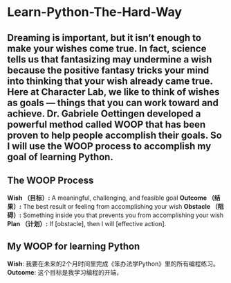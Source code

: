 # Learn-Python-The-Hard-Way
Dreaming is important, but it isn’t enough to make your wishes come true. In fact, science tells us that fantasizing may undermine a wish because the positive fantasy tricks your mind into thinking that your wish already came true. Here at Character Lab, we like to think of wishes as goals — things that you can work toward and achieve. 
Dr. Gabriele Oettingen developed a powerful method called WOOP that has been proven to help people accomplish their goals. So I will use the WOOP process to accomplish my goal of learning Python.
---
## The WOOP Process
**Wish （目标）:**
A meaningful, challenging, and feasible goal
**Outcome （结果）:**
The best result or feeling from accomplishing your wish
**Obstacle （阻碍）:**
Something inside you that prevents you from accomplishing your wish
**Plan （计划）:**
If [obstacle], then I will [effective action].

## My WOOP for learning Python
**Wish**: 我要在未来的2个月时间里完成《笨办法学Python》里的所有编程练习。
**Outcome**: 这个目标是我学习编程的开端，
